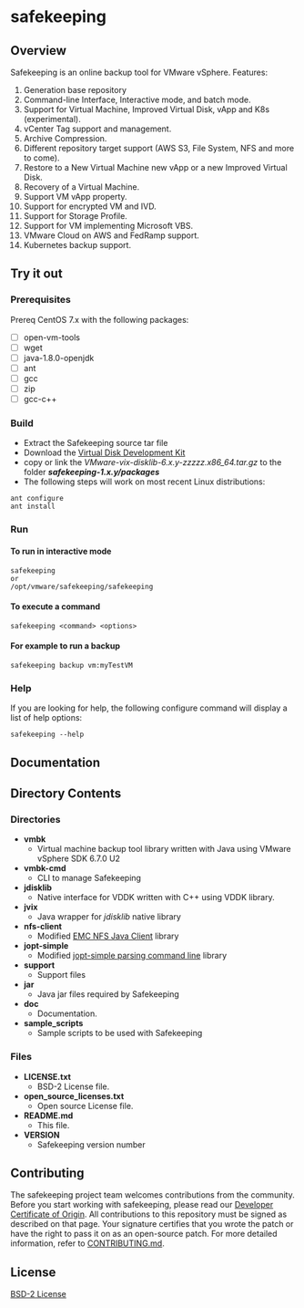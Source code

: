 

# safekeeping

## Overview
Safekeeping is an online backup tool for VMware vSphere.
Features:
1. Generation base repository
2. Command-line Interface, Interactive mode, and batch mode.
3. Support for Virtual Machine, Improved Virtual Disk, vApp and K8s (experimental).
4. vCenter Tag support and management.
5. Archive Compression.
6. Different repository target support (AWS S3, File System, NFS  and more to come).
7. Restore to a New Virtual Machine new vApp or a new Improved Virtual Disk.
9. Recovery of a Virtual Machine.
10. Support VM vApp property.
11. Support for encrypted VM and IVD.
12. Support for Storage Profile.
13. Support for VM implementing Microsoft VBS.
14. VMware Cloud on AWS and FedRamp support.
15. Kubernetes backup support.

## Try it out

### Prerequisites
 
Prereq CentOS 7.x with the following packages: 
- [ ] open-vm-tools 
- [ ] wget 
- [ ] java-1.8.0-openjdk 
- [ ] ant 
- [ ] gcc 
- [ ] zip 
- [ ] gcc-c++ 

### Build 

- Extract the Safekeeping source tar file  
- Download the [Virtual Disk Development Kit](https://code.vmware.com/web/sdk/6.7/vddk) 
- copy or link the _VMware-vix-disklib-6.x.y-zzzzz.x86_64.tar.gz_ to the folder **_safekeeping-1.x.y/packages_**
- The following steps will work on most recent Linux distributions:
```
ant configure
ant install
```
### Run
#### To run in interactive mode 
```
safekeeping
or 
/opt/vmware/safekeeping/safekeeping
```
#### To execute a command  
```
safekeeping <command> <options>
```
#### For example to run a backup  
```
safekeeping backup vm:myTestVM
```
### Help
If you are looking for help, the following configure command will display a list of help options:
```
safekeeping --help
```

## Documentation


## Directory Contents
### Directories
- **vmbk**
  - Virtual machine backup tool library written with Java using VMware vSphere SDK 6.7.0 U2
- **vmbk-cmd**
  - CLI to manage Safekeeping
- **jdisklib**
  - Native interface for VDDK written with C++ using VDDK library.
- **jvix**
  - Java wrapper for *jdisklib* native library
- **nfs-client**
  - Modified [EMC NFS Java Client](https://github.com/EMCECS/nfs-client-java) library
- **jopt-simple**
  - Modified [jopt-simple parsing command line](http://jopt-simple.github.io/jopt-simple/) library
- **support**
  - Support files 
- **jar**
  - Java jar files required by Safekeeping  
- **doc**
  - Documentation.
- **sample_scripts**
  - Sample scripts to be used with Safekeeping

### Files
- **LICENSE.txt**
  - BSD-2 License file.
- **open_source_licenses.txt**
  - Open source License file.
- **README.md**
  - This file.
- **VERSION**
  - Safekeeping version number

## Contributing

The safekeeping project team welcomes contributions from the community. Before you start working with safekeeping, please
read our [Developer Certificate of Origin](https://cla.vmware.com/dco). All contributions to this repository must be
signed as described on that page. Your signature certifies that you wrote the patch or have the right to pass it on
as an open-source patch. For more detailed information, refer to [CONTRIBUTING.md](CONTRIBUTING.md).

## License
[BSD-2 License](https://github.com/vmware/safekeeping/blob/master/LICENSE.txt)

